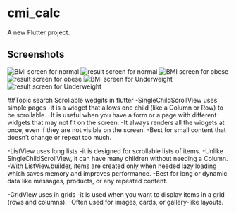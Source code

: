 # cmi_calc

A new Flutter project.

## Screenshots

![BMI screen for normal](lib\assets\bmi_scrforNormal.jpg)
![result screen for normal](lib\assets\resScrforNormal.jpg)
![BMI screen for obese](lib\assets\bmiScrforObese.jpg)
![result screen for obese](lib\assets\resScrforObese.jpg)
![BMI screen for Underweight](lib\assets\bmiScrforUndWe.jpg)
![result screen for Underweight](lib\assets\resScrforUndWei.jpg)

##Topic search Scrollable wedgits in flutter
-SingleChildScrollView uses simple pages
-it is a widget that allows one child (like a Column or Row) to be scrollable.
-It is useful when you have a form or a page with different widgets that may not fit on the screen.
-It always renders all the widgets at once, even if they are not visible on the screen.
-Best for small content that doesn’t change or repeat too much.

-ListView uses long lists
-it is designed for scrollable lists of items.
-Unlike SingleChildScrollView, it can have many children without needing a Column.
-With ListView.builder, items are created only when needed lazy loading which saves memory and improves performance.
-Best for long or dynamic data like messages, products, or any repeated content.

-GridView uses in grids
-it is used when you want to display items in a grid (rows and columns).
-Often used for images, cards, or gallery-like layouts.
